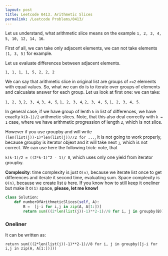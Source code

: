 ```yaml
---
layout: post
title: Leetcode 0413. Arithmetic Slices
permalink: /Leetcode Problems/0413/
---
```


Let us understand, what arithmetic slice means on the example 
`1, 2, 3, 4, 5, 10, 12, 14, 16`.

First of all, we can take only adjacent elements, we can not take elements `[1, 3, 5]` for example.

Let us evaluate differences between adjacent elements.

`1, 1, 1, 1, 5, 2, 2, 2`

We can say that arithmetic slice in original list are groups of `>=2` elements with equal values. So, what we can do is to iterate over groups of elements and calcualate answer for each group. Let us look at first one: we can take:

`1, 2, 3`, `2, 3, 4`, `3, 4, 5`, `1, 2, 3, 4`, `2, 3, 4, 5`, `1, 2, 3, 4, 5`.

In general case, if we have group of lenth `k` in list of differences, we have exaclty `k(k-1)/2` arithmetic slices. Note, that this also deal correctly with `k = 1` case, where we have arithmetic progression of length `2`, which is not slice.

However if you use groupby and will write `(len(list(j))-1)*len(list(j))//2 for ...`, it is not going to work properly, because groupby is iterator objext and it will take next `j`, which is not correct. We can use here the following trick: note, that

`k(k-1)/2 = ((2*k-1)^2 - 1)/ 8`, which uses only one yield from iterator groupby.

**Complexity**: time complexity is just `O(n)`, because we iterate list once to get differences and iterate it second time, evaluating sum. Space complexity is `O(n)`, because we create list `B` here. If you know how to still keep it oneliner but make it `O(1)` space, **please, let me know!**

```python
class Solution:
    def numberOfArithmeticSlices(self, A):
        B =  [j-i for i,j in zip(A, A[1:])]
        return sum(((2*len(list(j))-1)**2-1)//8 for i, j in groupby(B))
```

### Oneliner

It can be written as:

```
return sum(((2*len(list(j))-1)**2-1)//8 for i, j in groupby([j-i for i,j in zip(A, A[1:])]))
```